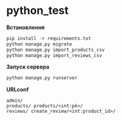 # python_test

**Встановлення**
```python
pip install -r requirements.txt
python manage.py migrate
python manage.py import_products_csv 
python manage.py import_reviews_csv 
```

**Запуск сервера**

```python
python manage.py runserver
```

**URLconf**
```console
admin/
products/ products/<int:pk>/
reviews/ create_review/<int:product_id>/
```